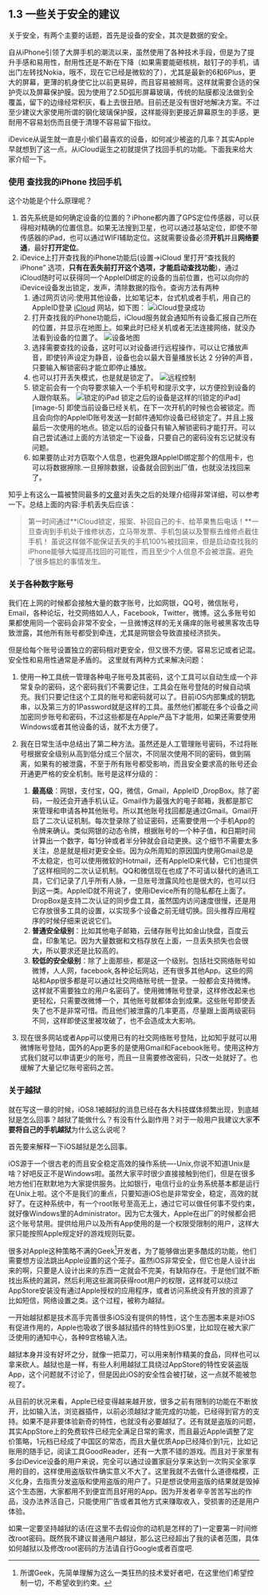 ## 1.3 一些关于安全的建议
关于安全，有两个主要的话题，首先是设备的安全，其次是数据的安全。

自从iPhone引领了大屏手机的潮流以来，虽然使用了各种技术手段，但是为了提升手感和易用性，耐用性还是不断在下降（如果需要能砸核桃，敲钉子的手机，请出门左转找Nokia，哦不，现在它已经是微软的了），尤其是最新的6和6Plus，更大的屏幕，更薄的机身使它比以前更易碎，而且容易被掰弯。这样就需要合适的保护壳以及屏幕保护膜。因为使用了2.5D弧形屏幕玻璃，传统的贴膜都没法做到全覆盖，留下的边缘经常积灰，看上去很丑陋。目前还是没有很好地解决方案。不过至少建议大家使用所谓的钢化玻璃保护膜，这样能得到更接近屏幕原生的手感，更耐用不容易划伤而且便于清理不容易留下指纹。

iDevice从诞生就一直是小偷们最喜欢的设备，如何减少被盗的几率？其实Apple早就想到了这一点。从iCloud诞生之初就提供了找回手机的功能。下面我来给大家介绍一下。

### 使用 查找我的iPhone 找回手机
这个功能是个什么原理呢？

1. 首先系统是如何确定设备的位置的？iPhone都内置了GPS定位传感器，可以获得相对精确的位置信息。如果无法搜到卫星，也可以通过基站定位，即使不带传感器的iPad，也可以通过WIFI辅助定位。这就需要设备必须**开机**并且**网络要通**，最好**打开定位**。
2. iDevice上打开查找我的iPhone功能后(设置-\>iCloud 里打开”查找我的iPhone” 选项，**只有在丢失前打开这个选项，才能启动查找功能**)，通过iCloud随时可以获得同一个AppleID绑定的设备的当前位置，也可以向你的iDevice设备发出锁定，发声，清除数据的指令。查询方法有两种
	1. 通过网页访问:使用其他设备，比如笔记本，台式机或者手机，用自己的AppleID登录 [iCloud][1] 网站，如下图：
	![iCloud登录成功][image-1]
	2. 打开查找我的iPhone功能后，iCloud服务就会通知所有设备汇报自己所在的位置，并显示在地图上。如果此时已经关机或者无法连接网络，就没办法看到设备的位置了。
	![设备地图][image-2]
	3. 选择需要查找的设备，这时可以对设备进行远程操作，可以让它播放声音，即使铃声设定为静音，设备也会以最大音量播放长达 2 分钟的声音，只要输入解锁密码才能立即停止播放。
	4. 也可以打开丢失模式，也是就是锁定了。
	![远程控制][image-3]
	5. 锁定前会有一个向导要求输入一个手机号和提示文字，以方便捡到设备的人跟你联系。
	![锁定的iPad][image-4]
		锁定之后的设备是这样的![锁定的iPad][image-5]
		即使当前设备已经关机，在下一次开机的时候也会被锁定。而且会向你的AppleID账号发送一封邮件通知你设备已经锁定了。并且上报最后一次使用的地点。锁定以后的设备只有输入解锁密码才能打开。可以自己尝试通过上面的方法锁定一下设备，只要自己的密码没有忘记就没有问题。
	5. 如果要防止对方窃取个人信息，也避免跟AppleID绑定那个的信用卡，也可以将数据擦除.一旦擦除数据，设备就会回到出厂值，也就没法找回来了。

知乎上有这么一篇被赞同最多的[文章][2]对丢失之后的处理介绍得非常详细，可以参考一下。总结上面的内容:手机丢失后应该：
> 第一时间通过**iCloud锁定，报案、补回自己的卡、给苹果售后电话！**一旦查询到手机处于维修状态，立马带发票、手机包装以及警察去维修点截住手机！
虽说这样做不能保证丢失的手机100%被找回来，但是启动查找我的iPhone能够大幅提高找回的可能性，而且至少个人信息不会被泄露。避免了很多尴尬的事情发生。

### 关于各种数字账号
我们在上网的时候都会接触大量的数字账号，比如网银，QQ号，微信账号，Email，各种论坛，社交网络如人人，Facebook，Twitter，微博。这么多账号如果都使用同一个密码会非常不安全，一旦微博这样的无关痛痒的账号被黑客攻击导致泄露，其他所有账号都受到牵连，尤其是网银会导致直接经济损失。

但是给每个账号设置独立的密码相对更安全，但又很不方便。容易忘记或者记混。安全性和易用性通常是矛盾的。
这里就有两种方式来解决问题：

1. 使用一种工具统一管理各种电子账号及其密码，这个工具可以自动生成一个非常复杂的密码，这个密码我们不需要记住，工具会在账号登陆的时候自动填充。我们只要记住这个工具的账号和密码就可以了。目前iOS内部集成的钥匙串，以及第三方的1Password就是这样的工具。虽然他们都能在多个设备之间加密同步账号和密码，不过这些都是在Apple产品下才能用，如果还需要使用Windows或者其他设备的话，就不太方便了。
2. 我在日常生活中总结出了第二种方法。虽然还是人工管理账号密码，不过将账号根据安全级别从高到低分成三个层次，不同层次使用不同的密码，做到隔离，如果有的被泄露，不至于所有账号都受影响，而且安全要求高的账号还会开通更严格的安全机制。账号是这样分级的：

	1. **最高级**：网银，支付宝，QQ，微信，Gmail，AppleID ,DropBox。除了密码，一般还会开通手机认证。Gmail作为最强大的电子邮箱，我都是那它来管理和申请各种其他账号。所以其他账号找回都是通过Gmail。Gmail开启了二次认证机制。每次登录除了验证密码，还需要使用一个手机App的令牌来确认。类似网银的动态令牌，根据账号的一个种子值，和日期时间计算出一个数字，每1分钟或者半分钟就会自动更换。这个细节不需要太多关注，总是就是相对更安全些。因为众所周知的原因国内使用Gmail总是不太稳定，也可以使用微软的Hotmail，还有AppleID来代替，它们也提供了这样相同的二次认证机制。QQ和微信现在也成了不可请以替代的通讯工具，它们记录了几乎所有人脉，一旦账号泄露风险也是很大的，也可以归到这一类。AppleID就不用说了，使用iDevice所有的隐私都在上面了。DropBox是支持二次认证的同步盘工具，虽然国内访问速度很慢，还是用它存放很多工具的设置，以实现多个设备之前无缝切换。回头推荐应用程序的时候仔细来说说它们。
	2. **普通安全级别**：比如其他电子邮箱，云储存账号比如金山快盘，百度云盘，印象笔记。因为大量数据和文档存放在上面，一旦丢失损失也会很大，所以要求还是比较高的。
	3. **较低的安全级别**：除了上面那些，都是这一个级别。包括社交网络账号如微博，人人网，facebook,各种论坛网站，还有很多其他App。这些的网站和App很多都是可以通过社交网络账号统一登录。一般都会支持微博。这样就不需要独立的用户名密码了。使用微博账号登录，这样修改起来也更轻松，只需要改微博一个，其他账号就都体会到成果。这些账号即使丢失了也不是非常可惜。而且他们被泄露的几率更高，尽量跟上面两级密码不同，这样即使这里被攻破了，也不会造成太大影响。
4. 现在很多网站或者App可以使用已有的社交网络账号登陆，比如知乎就可以用微博账号登陆，国外的App更多的是使用Gmail和Facebook账号。使用这种方式我们就可以申请更少的账号，而且一旦需要修改密码，只改一处就好了。也缓解了大量记忆账号密码之苦。

### 关于越狱
就在写这一章的时候，iOS8.1被越狱的消息已经在各大科技媒体频繁出现，到底越狱是怎么回事？越狱了能做什么？有没有什么副作用？对于一般用户我建议大家**不要将自己的手机越狱**为什么这么说呢？

首先要来解释一下iOS越狱是怎么回事。

iOS源于一个很古老的而且安全稳定高效的操作系统—-Unix,你说不知道Unix是啥？好吧反正不是Windows啦。虽然大家平时很少直接接触到他们，但是在很多地方他们在默默地为大家提供服务。比如银行，电信行业的业务系统基本都是运行在Unix上啦。这个不是我们的重点，只要知道iOS也是非常安全，稳定，高效的就好了。在这种系统中，有一个root账号至高无上，通过它可以做任何事不受约束，就好像Windows里的Administrator。因为它太强大，Apple在出厂的时候都会把这个账号禁用。提供给用户以及所有App使用的是一个权限受限制的用户，这样大家只能按照Apple规定好的游戏规则玩耍。

很多对Apple这种策略不满的Geek[^1]开发者，为了能够做出更多酷炫的功能，他们需要想方设法跳出Apple设置的这个笼子。虽然iOS非常安全，但它也是人设计出来的啊，只要是人设计出来的东西一定就会不完美，有缺陷存在。于是他们就不断找出系统的漏洞，然后利用这些漏洞获得root用户的权限，这样就可以绕过AppStore安装没有通过Apple授权的应用程序，或者访问系统没有开放的资源了比如短信，网络设置之类。这个过程，被称为越狱。

一开始越狱都是技术高手完善很多iOS没有提供的特性，这个生态圈本来是对iOS有促进作用的，Apple也吸收了很多越狱插件的特性到iOS里，比如现在被大家广泛使用的通知中心，各种9宫格输入法。

越狱本身并没有好坏之分，就像一把菜刀，可以用来制作精美的食品，同样也可以拿来砍人。越狱也是一样，有些人利用越狱工具绕过AppStore的特性安装盗版App，这个问题就不讨论了，但是因此iOS的安全性会被打破，这一点就不能被忽视了。

从目前的状况来看，Apple已经变得越来越开放，很多之前有限制的功能在不断放开，比如输入法，浏览器插件，以前必须越狱才能完成的功能，已经得到官方的支持。如果不是非要体验新奇的特性，也就没有必要越狱了。还有就是盗版的问题，其实AppStore上的免费软件已经完全满足日常的需求，而且最近Apple调整了定价策略，1元档已经成了中国区的常态，而且大量优质App已经降价到1元，比如记账用的随手记，阅读工具GoodReader，还有一大票不错的游戏。而且对于家里有多台iDevice设备的用户来说，完全可以通过设置家庭分享来达到一次购买全家享用的目的，这样使用盗版软件确实意义不大了。这里我就不去做什么道德楷模，正义化身，去指责分发盗版和使用盗版的用户了。只是想说使用盗版的结果就是毁掉这个生态圈，大家都用不到便宜而且好用的App。因为开发者辛辛苦苦写出的作品，没办法养活自己，只能使用广告或者其他方式来赚取收入，受损害的还是用户体验。

如果一定要坚持越狱的话(在这里不去假设你的动机是怎样的了)一定要第一时间修改root密码。既然我不建议普通用户越狱，那么这已经超出了我的读者范围，具体如何越狱以及修改root密码的方法请自行Google或者百度吧.



[^1]:	所谓Geek，先简单理解为这么一类狂热的技术爱好者吧，在这里他们希望控制一切，不希望收到约束。

[1]:	https://www.icloud.com
[2]:	http://www.zhihu.com/question/21019688

[image-1]:	Chapter1/LoginiCloudWeb.png "LoginiCloud"
[image-2]:	Chapter1/FindMyiPhone.png
[image-3]:	Chapter1/BeforeLockMyPhone.png
[image-4]:	Chapter1/LockingMyiPhone.png